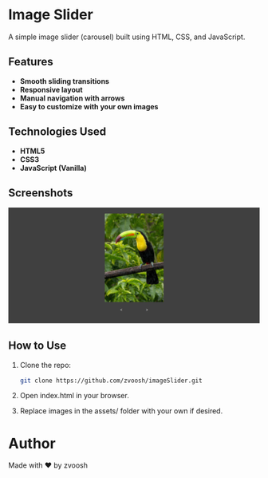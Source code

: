 # Image Slider

A simple image slider (carousel) built using HTML, CSS, and JavaScript.

## Features

- **Smooth sliding transitions**
- **Responsive layout**
- **Manual navigation with arrows**
- **Easy to customize with your own images**

## Technologies Used

- **HTML5**
- **CSS3**
- **JavaScript (Vanilla)**

## Screenshots

<img src="https://github.com/zvoosh/imageSlider/blob/main/assets/first.png?raw=true" />

## How to Use

1. Clone the repo:
   ```bash
   git clone https://github.com/zvoosh/imageSlider.git
   ```
2. Open index.html in your browser.

3. Replace images in the assets/ folder with your own if desired.

# Author

Made with ❤️ by zvoosh
